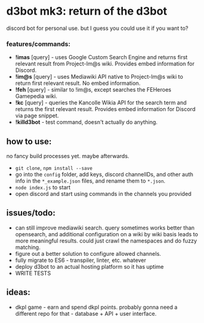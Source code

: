# d3bot mk3: return of the d3bot

discord bot for personal use. but I guess you could use it if you want to?

### features/commands:
* **!imas** [query] - uses Google Custom Search Engine and returns first relevant result from Project-Im@s wiki. Provides embed information for Discord.
* **!im@s** [query] - uses Mediawiki API native to Project-Im@s wiki to return first relevant result. No embed information.
* **!feh** [query] - similar to !im@s, except searches the FEHeroes Gamepedia wiki.
* **!kc** [query] - queries the Kancolle Wikia API for the search term and returns the first relevant result. Provides embed information for Discord via page snippet.
* **!killd3bot** - test command, doesn't actually do anything.

## how to use:

no fancy build processes yet. maybe afterwards.
* `git clone`, `npm install --save`
* go into the `config` folder, add keys, discord channelIDs, and other auth info in the `*_example.json` files, and rename them to `*.json`.
* `node index.js` to start
* open discord and start using commands in the channels you provided

## issues/todo:

* can still improve mediawiki search. query sometimes works better than opensearch, and additional configuration on a wiki by wiki basis leads to more meaningful results. could just crawl the namespaces and do fuzzy matching.
* figure out a better solution to configure allowed channels.
* fully migrate to ES6 - transpiler, linter, etc. whatever
* deploy d3bot to an actual hosting platform so it has uptime
* WRITE TESTS

## ideas:

* dkpl game - earn and spend dkpl points. probably gonna need a different repo for that - database + API + user interface.
